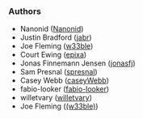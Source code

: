 ### Authors

- Nanonid ([Nanonid](https://github.com/Nanonid))
- Justin Bradford ([jabr](https://github.com/jabr))
- Joe Fleming ([w33ble](https://github.com/w33ble))
- Court Ewing ([epixa](https://github.com/epixa))
- Jonas Finnemann Jensen ([jonasfj](https://github.com/jonasfj))
- Sam Presnal ([spresnal](https://github.com/spresnal))
- Casey Webb ([caseyWebb](https://github.com/caseyWebb))
- fabio-looker ([fabio-looker](https://github.com/fabio-looker))
- willetvary ([willetvary](https://github.com/willetvary))
- Joe Fleming ([(w33ble)](https://github.com/w33ble))
